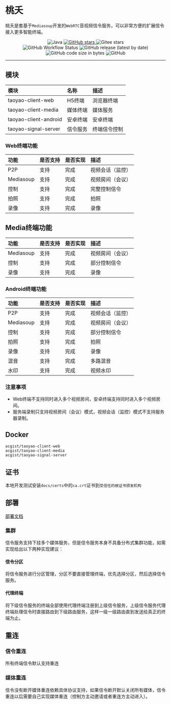 # 桃夭

桃夭是套基于`Mediasoup`开发的`WebRTC`音视频信令服务，可以非常方便的扩展信令接入更多智能终端。

<p align="center">
    <img alt="Java" src="https://img.shields.io/badge/dynamic/xml?style=flat-square&label=Java&color=blueviolet&url=https://raw.githubusercontent.com/acgist/taoyao/master/taoyao-signal-server/pom.xml&query=//*[local-name()=%27java.version%27]&cacheSeconds=3600" />
    <a target="_blank" href="https://starchart.cc/acgist/taoyao">
        <img alt="GitHub stars" src="https://img.shields.io/github/stars/acgist/taoyao?style=flat-square&label=Github%20stars&color=crimson" />
    </a>
    <img alt="Gitee stars" src="https://img.shields.io/badge/dynamic/json?style=flat-square&label=Gitee%20stars&color=crimson&url=https://gitee.com/api/v5/repos/acgist/taoyao&query=$.stargazers_count&cacheSeconds=3600" />
    <br />
    <img alt="GitHub Workflow Status" src="https://img.shields.io/github/actions/workflow/status/acgist/taoyao/build.yml?style=flat-square&branch=master" />
    <img alt="GitHub release (latest by date)" src="https://img.shields.io/github/v/release/acgist/taoyao?style=flat-square&color=orange" />
    <img alt="GitHub code size in bytes" src="https://img.shields.io/github/languages/code-size/acgist/taoyao?style=flat-square&color=blue" />
    <img alt="GitHub" src="https://img.shields.io/github/license/acgist/taoyao?style=flat-square&color=blue" />
</p>

----

## 模块

|模块|名称|描述|
|:--|:--|:--|
|taoyao-client-web|H5终端|浏览器终端|
|taoyao-client-media|媒体终端|媒体服务|
|taoyao-client-android|安卓终端|安卓终端|
|taoyao-signal-server|信令服务|终端信令控制|

### Web终端功能

|功能|是否支持|是否实现|描述|
|:--|:--|:--|:--|
|P2P|支持|完成|视频会话（监控）|
|Mediasoup|支持|完成|视频房间（会议）|
|控制|支持|完成|完整控制信令|
|拍照|支持|完成|拍照|
|录像|支持|完成|录像|

## Media终端功能

|功能|是否支持|是否实现|描述|
|:--|:--|:--|:--|
|Mediasoup|支持|完成|视频房间（会议）|
|控制|支持|完成|部分控制信令|
|录像|支持|完成|录像|

### Android终端功能

|功能|是否支持|是否实现|描述|
|:--|:--|:--|:--|
|P2P|支持|完成|视频会话（监控）|
|Mediasoup|支持|完成|视频房间（会议）|
|控制|支持|完成|部分控制信令|
|拍照|支持|完成|拍照|
|录像|支持|完成|录像|
|混音|支持|完成|多路混音|
|水印|支持|完成|视频水印|

### 注意事项

* Web终端不支持同时进入多个视频房间，安卓终端支持同时进入多个视频房间。
* 服务端录制只支持视频房间（会议）模式，视频会话（监控）模式不支持服务器录制。

## Docker

```
acgist/taoyao-client-web
acgist/taoyao-client-media
acgist/taoyao-signal-server
```

## 证书

本地开发测试安装`docs/certs`中的`ca.crt`证书到`受信任的根证书颁发机构`

## 部署

[部署文档](./docs/Deploy.md)

### 集群

信令服务支持下挂多个媒体服务，但是信令服务本身不具备分布式集群功能，如需实现给出以下两种实现建议：

#### 信令分区

将信令服务进行分区管理，分区不要直接管理终端，优先选择分区，然后选择信令服务。

#### 代理终端

将下级信令服务的终端全部使用代理终端注册到上级信令服务，上级信令服务代理终端处理信令时直接路由到下级路由服务，这样一级一级路由直到发送给真正的终端为止。

## 重连

### 信令重连

所有终端信令默认支持重连

### 媒体重连

信令没有断开媒体重连依赖具体协议支持，如果信令断开默认关闭所有媒体，信令重连以后需要自己实现媒体重连（控制方主动邀请或者重连方主动进入）。
